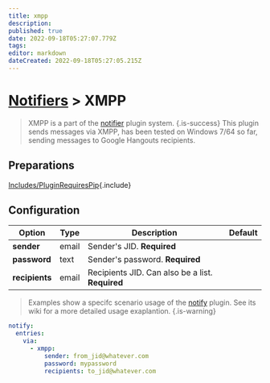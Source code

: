 ```yaml
---
title: xmpp
description: 
published: true
date: 2022-09-18T05:27:07.779Z
tags: 
editor: markdown
dateCreated: 2022-09-18T05:27:05.215Z
---
```


# [Notifiers](/Plugins/Notifiers) > XMPP
> XMPP is a part of the [notifier](/Plugins/Notifiers) plugin system.
{.is-success}
This plugin sends messages via XMPP, has been tested on Windows 7/64 so far, sending messages to Google Hangouts recipients.

## Preparations

[Includes/PluginRequiresPip](/Includes/PluginRequiresPip){.include}

## Configuration

| Option |Type|  Description | Default |
| --- | ---| --- |---|
|**sender**|email|Sender's JID. **Required**
|**password**|text|Sender's password. **Required**
|**recipients**|email|Recipients JID. Can also be a list. **Required**

> Examples show a specifc scenario usage of the [notify](/Plugins/notify) plugin. See its wiki for a more detailed usage exaplantion.
{.is-warning}

```yaml
notify:
  entries:
    via:
      - xmpp:
          sender: from_jid@whatever.com
          password: mypassword
          recipients: to_jid@whatever.com
```


